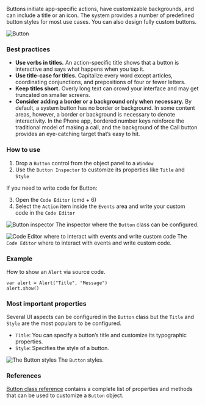 Buttons initiate app-specific actions, have customizable backgrounds, and can include a title or an icon. The system provides a number of predefined button styles for most use cases. You can also design fully custom buttons.

![Button](images/button1.png)

### Best practices
* **Use verbs in titles.** An action-specific title shows that a button is interactive and says what happens when you tap it.
* **Use title-case for titles.** Capitalize every word except articles, coordinating conjunctions, and prepositions of four or fewer letters.
* **Keep titles short.** Overly long text can crowd your interface and may get truncated on smaller screens.
* **Consider adding a border or a background only when necessary.** By default, a system button has no border or background. In some content areas, however, a border or background is necessary to denote interactivity. In the Phone app, bordered number keys reinforce the traditional model of making a call, and the background of the Call button provides an eye-catching target that’s easy to hit.

### How to use
1. Drop a `Button` control from the object panel to a `Window`
2. Use the `Button Inspector` to customize its properties like `Title` and `Style`

If you need to write code for Button:

3. Open the `Code Editor` (cmd + 6)
4. Select the `Action` item inside the `Events` area and write your custom code in the `Code Editor`

![`Button` inspector](images/button2.png)
The inspector where the `Button` class can be configured.

![`Code Editor` where to interact with events and write custom code](images/button3.png)
The `Code Editor` where to interact with events and write custom code.

### Example
How to show an `Alert` via source code.
```
var alert = Alert("Title", "Message")
alert.show()
```

### Most important properties
Several UI aspects can be configured in the `Button` class but the `Title` and `Style` are the most populars to be configured.
- `Title`: You can specify a button’s title and customize its typographic properties.
- `Style`: Specifies the style of a button.

![The `Button` styles](images/button4.png)
The `Button` styles.

### References
[Button class reference](../classes/Button.html) contains a complete list of properties and methods that can be used to customize a `Button` object.
